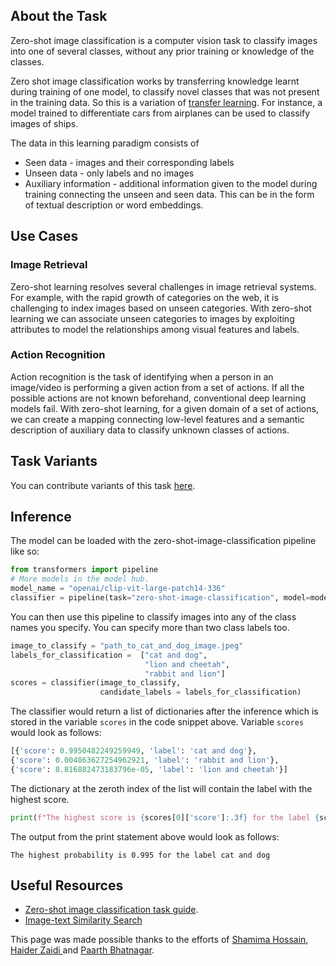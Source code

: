 ## About the Task

Zero-shot image classification is a computer vision task to classify images into one of several classes, without any prior training or knowledge of the classes.

Zero shot image classification works by transferring knowledge learnt during training of one model, to classify novel classes that was not present in the training data. So this is a variation of [transfer learning](https://www.youtube.com/watch?v=BqqfQnyjmgg). For instance, a model trained to differentiate cars from airplanes can be used to classify images of ships.

The data in this learning paradigm consists of

- Seen data - images and their corresponding labels
- Unseen data - only labels and no images
- Auxiliary information - additional information given to the model during training connecting the unseen and seen data. This can be in the form of textual description or word embeddings.

## Use Cases

### Image Retrieval

Zero-shot learning resolves several challenges in image retrieval systems. For example, with the rapid growth of categories on the web, it is challenging to index images based on unseen categories. With zero-shot learning we can associate unseen categories to images by exploiting attributes to model the relationships among visual features and labels.

### Action Recognition

Action recognition is the task of identifying when a person in an image/video is performing a given action from a set of actions. If all the possible actions are not known beforehand, conventional deep learning models fail. With zero-shot learning, for a given domain of a set of actions, we can create a mapping connecting low-level features and a semantic description of auxiliary data to classify unknown classes of actions.

## Task Variants

You can contribute variants of this task [here](https://github.com/huggingface/hub-docs/blob/main/tasks/src/zero-shot-image-classification/about.md).

## Inference

The model can be loaded with the zero-shot-image-classification pipeline like so:

```python
from transformers import pipeline
# More models in the model hub.
model_name = "openai/clip-vit-large-patch14-336"
classifier = pipeline(task="zero-shot-image-classification", model=model_name)
```

You can then use this pipeline to classify images into any of the class names you specify. You can specify more than two class labels too.

```python
image_to_classify = "path_to_cat_and_dog_image.jpeg"
labels_for_classification =  ["cat and dog",
                              "lion and cheetah",
                              "rabbit and lion"]
scores = classifier(image_to_classify,
                    candidate_labels = labels_for_classification)
```

The classifier would return a list of dictionaries after the inference which is stored in the variable `scores` in the code snippet above. Variable `scores` would look as follows:

```python
[{'score': 0.9950482249259949, 'label': 'cat and dog'},
{'score': 0.004863627254962921, 'label': 'rabbit and lion'},
{'score': 8.816882473183796e-05, 'label': 'lion and cheetah'}]
```

The dictionary at the zeroth index of the list will contain the label with the highest score.

```python
print(f"The highest score is {scores[0]['score']:.3f} for the label {scores[0]['label']}")
```

The output from the print statement above would look as follows:

```
The highest probability is 0.995 for the label cat and dog
```

## Useful Resources

- [Zero-shot image classification task guide](https://huggingface.co/docs/transformers/tasks/zero_shot_image_classification).
- [Image-text Similarity Search](https://huggingface.co/learn/cookbook/faiss_with_hf_datasets_and_clip)

This page was made possible thanks to the efforts of [Shamima Hossain](https://huggingface.co/Shamima), [Haider Zaidi
](https://huggingface.co/chefhaider) and [Paarth Bhatnagar](https://huggingface.co/Paarth).
